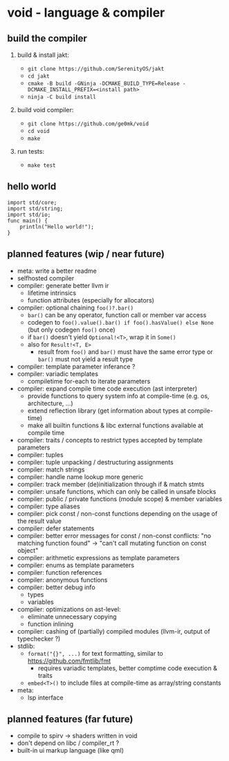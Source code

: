 void - language & compiler
==

build the compiler
--

1) build & install jakt:
	- `git clone https://github.com/SerenityOS/jakt`
	- `cd jakt`
	- `cmake -B build -GNinja -DCMAKE_BUILD_TYPE=Release -DCMAKE_INSTALL_PREFIX=<install path>`
	- `ninja -C build install`

2) build void compiler:
	- `git clone https://github.com/ge0mk/void`
	- `cd void`
	- `make`

3) run tests:
	- `make test`

hello world
--
```
import std/core;
import std/string;
import std/io;
func main() {
	println("Hello world!");
}
```

planned features (wip / near future)
--
- meta: write a better readme
- selfhosted compiler
- compiler: generate better llvm ir
	- lifetime intrinsics
	- function attributes (especially for allocators)
- compiler: optional chaining `foo()?.bar()`
	- `bar()` can be any operator, function call or member var access
	- codegen to `foo().value().bar() if foo().hasValue() else None` (but only codegen `foo()` once)
	- if `bar()` doesn't yield `Optional!<T>`, wrap it in `Some()`
	- also for `Result!<T, E>`
		- result from `foo()` and `bar()` must have the same error type or `bar()` must not yield a result type
- compiler: template parameter inferance ?
- compiler: variadic templates
	- compiletime for-each to iterate parameters
- compiler: expand compile time code execution (ast interpreter)
	- provide functions to query system info at compile-time (e.g. os, architecture, ...)
	- extend reflection library (get information about types at compile-time)
	- make all builtin functions & libc external functions available at compile time
- compiler: traits / concepts to restrict types accepted by template parameters
- compiler: tuples
- compiler: tuple unpacking / destructuring assignments
- compiler: match strings
- compiler: handle name lookup more generic
- compiler: track member (de)initialization through if & match stmts
- compiler: unsafe functions, which can only be called in unsafe blocks
- compiler: public / private functions (module scope) & member variables
- compiler: type aliases
- compiler: pick const / non-const functions depending on the usage of the result value
- compiler: defer statements
- compiler: better error messages for const / non-const conflicts:
	"no matching function found" -> "can't call mutating function on const object"
- compiler: arithmetic expressions as template parameters
- compiler: enums as template parameters
- compiler: function references
- compiler: anonymous functions
- compiler: better debug info
	- types
	- variables
- compiler: optimizations on ast-level:
	- eliminate unnecessary copying
	- function inlining
- compiler: cashing of (partially) compiled modules (llvm-ir, output of typechecker ?)
- stdlib:
	- `format("{}", ...)` for text formatting, similar to https://github.com/fmtlib/fmt
		- requires variadic templates, better comptime code execution & traits
	- `embed<T>()` to include files at compile-time as array/string constants
- meta:
	- lsp interface

planned features (far future)
--
- compile to spirv -> shaders written in void
- don't depend on libc / compiler_rt ?
- built-in ui markup language (like qml)
